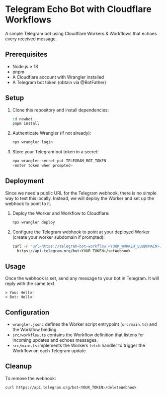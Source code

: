 # Telegram Echo Bot with Cloudflare Workflows

A simple Telegram bot using Cloudflare Workers & Workflows that echoes every received message.

## Prerequisites

- Node.js ≥ 18
- pnpm
- A Cloudflare account with Wrangler installed
- A Telegram bot token (obtain via @BotFather)

## Setup

1. Clone this repository and install dependencies:

   ```bash
   cd newbot
   pnpm install
   ```

2. Authenticate Wrangler (if not already):

   ```bash
   npx wrangler login
   ```

3. Store your Telegram bot token in a secret:

   ```bash
   npx wrangler secret put TELEGRAM_BOT_TOKEN
   <enter token when prompted>
   ```

## Deployment

Since we need a public URL for the Telegram webhook, there is no simple way to test this locally. Instead, we will deploy the Worker and set up the webhook to point to it.

1. Deploy the Worker and Workflow to Cloudflare:

   ```bash
   npx wrangler deploy
   ```

2. Configure the Telegram webhook to point at your deployed Worker (create your worker subdomain if prompted):

   ```bash
   curl -F "url=https://telegram-bot-workflow.<YOUR_WORKER_SUBDOMAIN>.workers.dev" \
     https://api.telegram.org/bot<YOUR_TOKEN>/setWebhook
   ```

## Usage

Once the webhook is set, send any message to your bot in Telegram. It will reply with the same text.

```shell
> You: Hello!
< Bot: Hello!
```

## Configuration

- `wrangler.jsonc` defines the Worker script entrypoint (`src/main.ts`) and the Workflow binding.
- `src/workflow.ts` contains the Workflow definition that listens for incoming updates and echoes messages.
- `src/main.ts` implements the Workers `fetch` handler to trigger the Workflow on each Telegram update.

## Cleanup

To remove the webhook:

```bash
curl https://api.telegram.org/bot<YOUR_TOKEN>/deleteWebhook
```
